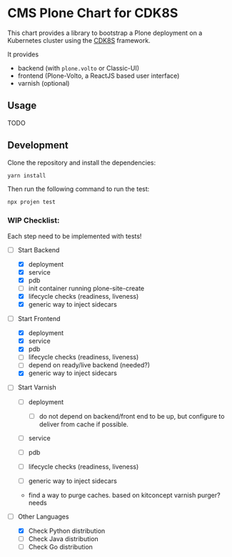 # CMS Plone Chart for CDK8S

This chart provides a library to bootstrap a Plone deployment on a Kubernetes cluster using the [CDK8S](https://cdk8s.io) framework.

It provides

* backend (with `plone.volto` or Classic-UI)
* frontend (Plone-Volto, a ReactJS based user interface)
* varnish (optional)

## Usage

TODO

## Development

Clone the repository and install the dependencies:

```bash
yarn install
```

Then run the following command to run the test:

```bash
npx projen test
```

### WIP Checklist:

Each step need to be implemented with tests!

* [ ] Start Backend

  * [x] deployment
  * [x] service
  * [x] pdb
  * [ ] init container running plone-site-create
  * [x] lifecycle checks (readiness, liveness)
  * [x] generic way to inject sidecars
* [ ] Start Frontend

  * [x] deployment
  * [x] service
  * [x] pdb
  * [ ] lifecycle checks (readiness, liveness)
  * [ ] depend on ready/live backend (needed?)
  * [x] generic way to inject sidecars
* [ ] Start Varnish

  * [ ] deployment

    * [ ] do not depend on backend/front end to be  up, but configure to deliver from cache if possible.
  * [ ] service
  * [ ] pdb
  * [ ] lifecycle checks (readiness, liveness)
  * [ ] generic way to inject sidecars
  * find a way to purge caches. based on kitconcept varnish purger? needs
* [ ] Other Languages

  * [x] Check Python distribution
  * [ ] Check Java distribution
  * [ ] Check Go distribution
